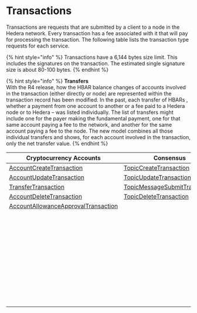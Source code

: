 # Transactions

Transactions are requests that are submitted by a client to a node in the Hedera network. Every transaction has a fee associated with it that will pay for processing the transaction. The following table lists the transaction type requests for each service.

{% hint style="info" %}
Transactions have a 6,144 bytes size limit. This includes the signatures on the transaction. The estimated single signature size is about 80-100 bytes.
{% endhint %}

{% hint style="info" %}
**Transfers**\
With the R4 release, how the HBAR balance changes of accounts involved in the transaction (either directly or node) are represented within the transaction record has been modified. In the past, each transfer of HBARs , whether a payment from one account to another or a fee paid to a Hedera node or to Hedera – was listed individually. The list of transfers might include one for the payer making the fundamental payment, one for that same account paying a fee to the network, and another for the same account paying a fee to the node. The new model combines all those individual transfers and shows, for each account involved in the transaction, only the net transfer value.
{% endhint %}

| Cryptocurrency Accounts                                                                                | Consensus                                                               | Tokens                                                                                        | File Service                                                                       | Smart Contracts                                                                                                      |
| ------------------------------------------------------------------------------------------------------ | ----------------------------------------------------------------------- | --------------------------------------------------------------------------------------------- | ---------------------------------------------------------------------------------- | -------------------------------------------------------------------------------------------------------------------- |
| [AccountCreateTransaction](../../../../../docs/sdks/cryptocurrency/create-an-account.md)               | [TopicCreateTransaction](../../../consensus/create-a-topic.md)          | [TokenCreateTransaction](../../../consensus-1/define-a-token.md)                              | [FileCreateTransaction](../../../../../docs/sdks/file-storage/create-a-file.md)    | [ContractCreateTransaction](../../../../hedera-consensus-service-api-1/smart-contracts-1/create-a-smart-contract.md) |
| [AccountUpdateTransaction](../../../../../docs/sdks/cryptocurrency/update-an-account.md)               | [TopicUpdateTransaction](../../../consensus/update-a-topic.md)          | [TokenUpdateTransaction](../../../consensus-1/update-a-token.md)                              | [FileAppendTransaction](../../../../../docs/sdks/file-storage/append-to-a-file.md) | [ContractUpdateTransaction](../../../../hedera-consensus-service-api-1/smart-contracts-1/update-a-smart-contract.md) |
| [TransferTransaction](../../../../../docs/sdks/cryptocurrency/transfer-cryptocurrency.md)              | [TopicMessageSubmitTransaction](../../../consensus/submit-a-message.md) | [TokenDeleteTransaction](../../../consensus-1/delete-a-token.md)                              | [FileUpdateTransaction](../../../../../docs/sdks/file-storage/update-a-file.md)    | [ContractDeleteTransaction](../../../../hedera-consensus-service-api-1/smart-contracts-1/delete-a-smart-contract.md) |
| [AccountDeleteTransaction](../../../../../docs/sdks/cryptocurrency/delete-an-account.md)               | [TopicDeleteTransaction](../../../consensus/delete-a-topic.md)          | [TokenAssociateTransaction](../../../consensus-service/associate-tokens-to-an-account.md)     | [FileDeleteTransaction](../../../../../docs/sdks/file-storage/delete-a-file.md)    | [EthereumTransaction](../../../../hedera-consensus-service-api-1/smart-contracts-1/ethereum-transaction.md)          |
| [AccountAllowanceApprovalTransaction](../../../../../docs/sdks/cryptocurrency/approve-an-allowance.md) |                                                                         | [TokenDissociateTransaction](../../../consensus-service/dissociate-tokens-from-an-account.md) |                                                                                    |                                                                                                                      |
|                                                                                                        |                                                                         | [TokenMintTransaction](../../../consensus-service/mint-a-token.md)                            |                                                                                    |                                                                                                                      |
|                                                                                                        |                                                                         | [TokenBurnTransaction](../../../consensus-service/burn-a-token.md)                            |                                                                                    |                                                                                                                      |
|                                                                                                        |                                                                         | [TokenFreezeTransaction](../../../consensus-service/freeze-an-account.md)                     |                                                                                    |                                                                                                                      |
|                                                                                                        |                                                                         | [TokenFeeScheduleUpdateTransaction](../../../consensus-1/update-a-fee-schedule.md)            |                                                                                    |                                                                                                                      |
|                                                                                                        |                                                                         | [TokenUnfreezeTransaction](../../../consensus-service/unfreeze-an-account.md)                 |                                                                                    |                                                                                                                      |
|                                                                                                        |                                                                         | [TokenGrantKycTransaction](../../../consensus-service/enable-kyc-account-flag-1.md)           |                                                                                    |                                                                                                                      |
|                                                                                                        |                                                                         | [TokenRevokeKycTransaction](../../../consensus-service/disable-kyc-account-flag.md)           |                                                                                    |                                                                                                                      |
|                                                                                                        |                                                                         | [TokenPauseTransaction](../../../consensus-service/pause-a-token.md)                          |                                                                                    |                                                                                                                      |
|                                                                                                        |                                                                         | [TokenUnpauseTransaction](../../../consensus-service/unpause-a-token.md)                      |                                                                                    |                                                                                                                      |
|                                                                                                        |                                                                         | [TokenWipeTransaction](../../../consensus-service/wipe-a-token.md)                            |                                                                                    |                                                                                                                      |
